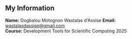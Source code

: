 ## My Information
**Name:** Dogbalou Motognon Wastalas d'Assise
**Email:** wastalasdassise@gmail.com  
**Course:** Development Tools for Scientific Computing 2025  

